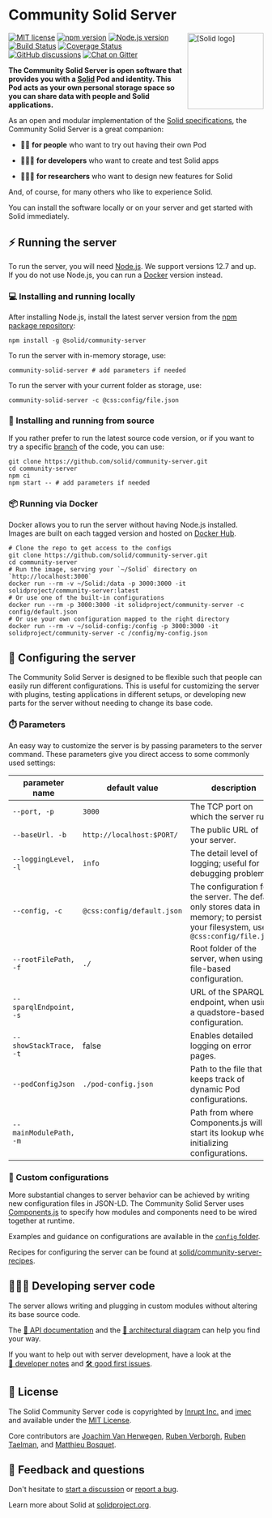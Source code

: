 # Community Solid Server

<img src="https://raw.githubusercontent.com/solid/community-server/main/templates/images/solid.svg" alt="[Solid logo]" height="150" align="right"/>

[![MIT license](https://img.shields.io/npm/l/@solid/community-server)](https://github.com/solid/community-server/blob/main/LICENSE.md)
[![npm version](https://img.shields.io/npm/v/@solid/community-server)](https://www.npmjs.com/package/@solid/community-server)
[![Node.js version](https://img.shields.io/node/v/@solid/community-server)](https://www.npmjs.com/package/@solid/community-server)
[![Build Status](https://github.com/solid/community-server/workflows/CI/badge.svg)](https://github.com/solid/community-server/actions)
[![Coverage Status](https://coveralls.io/repos/github/solid/community-server/badge.svg)](https://coveralls.io/github/solid/community-server)
[![GitHub discussions](https://img.shields.io/github/discussions/solid/community-server)](https://github.com/solid/community-server/discussions)
[![Chat on Gitter](https://badges.gitter.im/solid/community-server.svg)](https://gitter.im/solid/community-server)

**The Community Solid Server is open software
that provides you with a [Solid](https://solidproject.org/) Pod and identity.
This Pod acts as your own personal storage space
so you can share data with people and Solid applications.**

As an open and modular implementation of the
[Solid specifications](https://solid.github.io/specification/),
the Community Solid Server is a great companion:

- 🧑🏽 **for people** who want to try out having their own Pod

- 👨🏿‍💻 **for developers** who want to create and test Solid apps

- 👩🏻‍🔬 **for researchers** who want to design new features for Solid

And, of course, for many others who like to experience Solid.

You can install the software locally or on your server
and get started with Solid immediately.


## ⚡ Running the server
To run the server, you will need [Node.js](https://nodejs.org/en/).
We support versions 12.7 and up.
<br>
If you do not use Node.js,
you can run a [Docker](https://www.docker.com/) version instead.

### 💻 Installing and running locally
After installing Node.js,
install the latest server version
from the [npm package repository](https://www.npmjs.com/):

```shell
npm install -g @solid/community-server
```

To run the server with in-memory storage, use:
```shell
community-solid-server # add parameters if needed
```

To run the server with your current folder as storage, use:
```shell
community-solid-server -c @css:config/file.json
```

### 📃 Installing and running from source
If you rather prefer to run the latest source code version,
or if you want to try a specific [branch](https://www.npmjs.com/) of the code,
you can use:
```shell
git clone https://github.com/solid/community-server.git
cd community-server
npm ci
npm start -- # add parameters if needed
```

### 📦 Running via Docker
Docker allows you to run the server without having Node.js installed. Images are built on each tagged version and hosted on [Docker Hub](https://hub.docker.com/r/solidproject/community-server). 

```shell
# Clone the repo to get access to the configs
git clone https://github.com/solid/community-server.git
cd community-server
# Run the image, serving your `~/Solid` directory on `http://localhost:3000`
docker run --rm -v ~/Solid:/data -p 3000:3000 -it solidproject/community-server:latest
# Or use one of the built-in configurations
docker run --rm -p 3000:3000 -it solidproject/community-server -c config/default.json
# Or use your own configuration mapped to the right directory
docker run --rm -v ~/solid-config:/config -p 3000:3000 -it solidproject/community-server -c /config/my-config.json
```

## 🔧 Configuring the server
The Community Solid Server is designed to be flexible
such that people can easily run different configurations.
This is useful for customizing the server with plugins,
testing applications in different setups,
or developing new parts for the server
without needing to change its base code.

### ⏱️ Parameters
An easy way to customize the server is
by passing parameters to the server command.
These parameters give you direct access
to some commonly used settings:

| parameter name         | default value              | description                                                                                                                          |
| --------------         | -------------              | -----------                                                                                                                          |
| `--port, -p`           | `3000`                     | The TCP port on which the server runs.                                                                                               |
| `--baseUrl. -b`        | `http://localhost:$PORT/`  | The public URL of your server.                                                                                                       |
| `--loggingLevel, -l`   | `info`                     | The detail level of logging; useful for debugging problems.                                                                          |
| `--config, -c`         | `@css:config/default.json` | The configuration for the server. The default only stores data in memory; to persist to your filesystem, use `@css:config/file.json` |
| `--rootFilePath, -f`   | `./`                       | Root folder of the server, when using a file-based configuration.                                                                    |
| `--sparqlEndpoint, -s` |                            | URL of the SPARQL endpoint, when using a quadstore-based configuration.                                                              |
| `--showStackTrace, -t` | false                      | Enables detailed logging on error pages.                                                                                             |
| `--podConfigJson`      | `./pod-config.json`        | Path to the file that keeps track of dynamic Pod configurations.                                                                     |
| `--mainModulePath, -m` |                            | Path from where Components.js will start its lookup when initializing configurations.

### 🧶 Custom configurations
More substantial changes to server behavior can be achieved
by writing new configuration files in JSON-LD.
The Community Solid Server uses [Components.js](https://componentsjs.readthedocs.io/en/latest/)
to specify how modules and components need to be wired together at runtime.

Examples and guidance on configurations
are available in the [`config` folder](https://github.com/solid/community-server/tree/main/config).

Recipes for configuring the server can be found at [solid/community-server-recipes](https://github.com/solid/community-server-recipes).


## 👩🏽‍💻 Developing server code
The server allows writing and plugging in custom modules
without altering its base source code.

The [📗 API documentation](https://solid.github.io/community-server/docs/) and
the [📐 architectural diagram](https://rubenverborgh.github.io/solid-server-architecture/solid-architecture-v1-3-0.pdf)
can help you find your way.

If you want to help out with server development,
have a look at the [📓 developer notes](https://github.com/solid/community-server/blob/main/guides/developer-notes.md) and
[🛠️ good first issues](https://github.com/solid/community-server/issues?q=is%3Aissue+is%3Aopen+label%3A%22good+first+issue%22).


## 📜 License
The Solid Community Server code
is copyrighted by [Inrupt Inc.](https://inrupt.com/)
and [imec](https://www.imec-int.com/)
and available under the [MIT License](https://github.com/solid/community-server/blob/main/LICENSE.md).

Core contributors are
[Joachim Van Herwegen](https://github.com/joachimvh),
[Ruben Verborgh](https://github.com/RubenVerborgh),
[Ruben Taelman](https://github.com/rubensworks),
and
[Matthieu Bosquet](https://github.com/matthieubosquet).


## 🎤 Feedback and questions
Don't hesitate to [start a discussion](https://github.com/solid/community-server/discussions)
or [report a bug](https://github.com/solid/community-server/issues).

Learn more about Solid at [solidproject.org](https://solidproject.org/).
